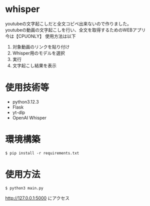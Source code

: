 # whisper
youtubeの文字起こしだと全文コピペ出来ないので作りました。  
youtubeの動画の文字起こしを行い、全文を取得するためのWEBアプリ  
今は【CPUONLY】
使用方法は以下
1. 対象動画のリンクを貼り付け
2. Whisper用のモデルを選択
3. 実行
4. 文字起こし結果を表示

# 使用技術等
- python3.12.3
- Flask
- yt-dlp
- OpenAI Whisper

# 環境構築
```
$ pip install -r requirements.txt
```
# 使用方法
```
$ python3 main.py
```
http://127.0.0.1:5000
にアクセス